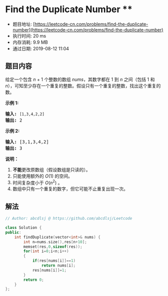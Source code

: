 # Find the Duplicate Number **
- 题目地址: [https://leetcode-cn.com/problems/find-the-duplicate-number](https://leetcode-cn.com/problems/find-the-duplicate-number)
- 执行时间: 20 ms 
- 内存消耗: 9.9 MB
- 通过日期: 2019-08-12 11:04

## 题目内容
<p>给定一个包含 <em>n</em> + 1 个整数的数组 <em>nums</em>，其数字都在 1 到 <em>n </em>之间（包括 1 和 <em>n</em>），可知至少存在一个重复的整数。假设只有一个重复的整数，找出这个重复的数。</p>

<p><strong>示例 1:</strong></p>

<pre><strong>输入:</strong> <code>[1,3,4,2,2]</code>
<strong>输出:</strong> 2
</pre>

<p><strong>示例 2:</strong></p>

<pre><strong>输入:</strong> [3,1,3,4,2]
<strong>输出:</strong> 3
</pre>

<p><strong>说明：</strong></p>

<ol>
	<li><strong>不能</strong>更改原数组（假设数组是只读的）。</li>
	<li>只能使用额外的 <em>O</em>(1) 的空间。</li>
	<li>时间复杂度小于 <em>O</em>(<em>n</em><sup>2</sup>) 。</li>
	<li>数组中只有一个重复的数字，但它可能不止重复出现一次。</li>
</ol>


## 解法
```cpp
// Author: abcdlsj @ https://github.com/abcdlsj/Leetcode

class Solution {
public:
    int findDuplicate(vector<int>& nums) {
        int n=nums.size(),res[n+10];
        memset(res,0,sizeof(res));
        for(int i=0;i<n;i++)
        {
            if(res[nums[i]]==1)
                return nums[i];
            res[nums[i]]=1;
        }
        return 0;
    }
};

```